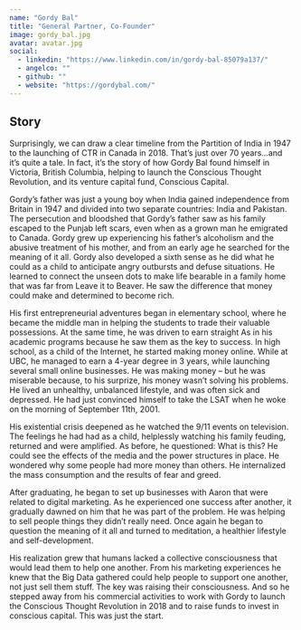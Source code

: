 ```yaml
---
name: "Gordy Bal"
title: "General Partner, Co-Founder"
image: gordy_bal.jpg
avatar: avatar.jpg
social:
  - linkedin: "https://www.linkedin.com/in/gordy-bal-85079a137/"
  - angelco: ""
  - github: ""
  - website: "https://gordybal.com/"
---
```


## Story

Surprisingly, we can draw a clear timeline from the Partition of India in 1947 to the launching of CTR in Canada in 2018. That’s just over 70 years…and it’s quite a tale. In fact, it’s the story of how Gordy Bal found himself in Victoria, British Columbia, helping to launch the Conscious Thought Revolution, and its venture capital fund, Conscious Capital.

Gordy’s father was just a young boy when India gained independence from Britain in 1947 and divided into two separate countries: India and Pakistan. The persecution and bloodshed that Gordy’s father saw as his family escaped to the Punjab left scars, even when as a grown man he emigrated to Canada. Gordy grew up experiencing his father’s alcoholism and the abusive treatment of his mother, and from an early age he searched for the meaning of it all. Gordy also developed a sixth sense as he did what he could as a child to anticipate angry outbursts and defuse situations. He learned to connect the unseen dots to make life bearable in a family home that was far from Leave it to Beaver. He saw the difference that money could make and determined to become rich.

His first entrepreneurial adventures began in elementary school, where he became the middle man in helping the students to trade their valuable possessions. At the same time, he was driven to earn straight As in his academic programs because he saw them as the key to success. In high school, as a child of the Internet, he started making money online. While at UBC, he managed to earn a 4-year degree in 3 years, while launching several small online businesses. He was making money – but he was miserable because, to his surprize, his money wasn’t solving his problems. He lived an unhealthy, unbalanced lifestyle, and was often sick and depressed. He had just convinced himself to take the LSAT when he woke on the morning of September 11th, 2001.

His existential crisis deepened as he watched the 9/11 events on television. The feelings he had had as a child, helplessly watching his family feuding, returned and were amplified. As before, he questioned: What is this? He could see the effects of the media and the power structures in place. He wondered why some people had more money than others. He internalized the mass consumption and the results of fear and greed.

After graduating, he began to set up businesses with Aaron that were related to digital marketing. As he experienced one success after another, it gradually dawned on him that he was part of the problem. He was helping to sell people things they didn’t really need. Once again he began to question the meaning of it all and turned to meditation, a healthier lifestyle and self-development.

His realization grew that humans lacked a collective consciousness that would lead them to help one another. From his marketing experiences he knew that the Big Data gathered could help people to support one another, not just sell them stuff. The key was raising their consciousness. And so he stepped away from his commercial activities to work with Gordy to launch the Conscious Thought Revolution in 2018 and to raise funds to invest in conscious capital. This was just the start.
